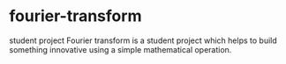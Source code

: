 # fourier-transform
student project
Fourier transform is a student project which helps to build something innovative using a simple mathematical operation.
